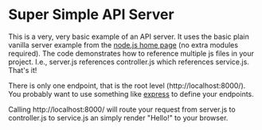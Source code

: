 Super Simple API Server
=======================

This is a very, very basic example of an API server. It uses the basic 
plain vanilla server example from the [node.js home page](http://nodejs.org/) 
(no extra modules required).
The code demonstrates how to reference multiple js files in your project. 
I.e., server.js references controller.js which references service.js. That's it!

There is only one endpoint, that is the root level (http://localhost:8000/). 
You probably want to use something like [express](http://expressjs.com/) 
to define your endpoints. 

Calling http://localhost:8000/ will route your request from server.js to controller.js 
to service.js an simply render "Hello!" to your browser.

